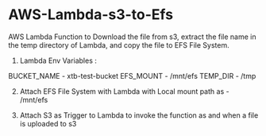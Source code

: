 # AWS-Lambda-s3-to-Efs
AWS Lambda Function to Download the file from s3, extract the file name in the temp directory of Lambda, and copy the file to EFS File System.


1. Lambda Env Variables :

BUCKET_NAME	- xtb-test-bucket
EFS_MOUNT	-   /mnt/efs
TEMP_DIR	-   /tmp

2. Attach EFS File System with Lambda with Local mount path as - /mnt/efs

3. Attach S3 as Trigger to Lambda to invoke the function as and when a file is uploaded to s3
